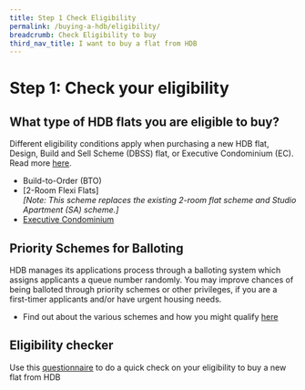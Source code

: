 ```yaml
---
title: Step 1 Check Eligibility
permalink: /buying-a-hdb/eligibility/
breadcrumb: Check Eligibility to buy
third_nav_title: I want to buy a flat from HDB
---
```


# Step 1: Check your eligibility

## What type of HDB flats you are eligible to buy?

Different eligibility conditions apply when purchasing a new HDB flat, Design, Build and Sell Scheme (DBSS) flat, or Executive Condominium (EC). Read more [here](https://www.hdb.gov.sg/cs/infoweb/residential/buying-a-flat/new/types-of-flats&rendermode=preview).


  - Build-to-Order (BTO)
  - [2-Room Flexi Flats]<br>
  *[Note: This scheme replaces the existing 2-room flat scheme and Studio Apartment (SA) scheme.]*<br>
  - [Executive Condominium](https://hdb.gov.sg/cs/infoweb/residential/buying-a-flat/new/eligibility/executive-condominiums)


## Priority Schemes for Balloting

HDB manages its applications process through a balloting system which assigns applicants a queue number randomly. You may improve chances of being balloted through priority schemes or other privileges, if you are a first-timer applicants and/or have urgent housing needs.

  - Find out about the various schemes and how you might qualify [here](https://hdb.gov.sg/cs/infoweb/residential/buying-a-flat/new/eligibility/priority-schemes)
  
## Eligibility checker

Use this [questionnaire](https://services2.hdb.gov.sg/webapp/BP13EligCheck/BP13SHome?strSystem=CHECK) to do a quick check on your eligibility to buy a new flat from HDB


